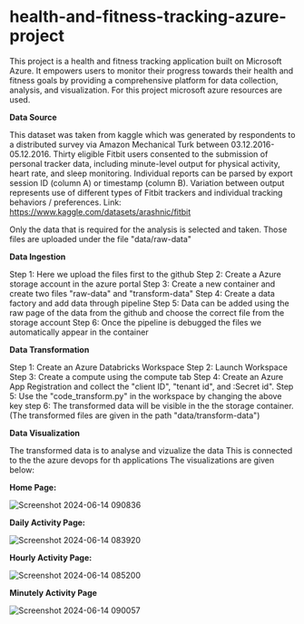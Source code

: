 # health-and-fitness-tracking-azure-project
This project is a health and fitness tracking application built on Microsoft Azure. It empowers users to monitor their progress towards their health and fitness goals by providing a comprehensive platform for data collection, analysis, and visualization. For this project microsoft azure resources are used.



**Data Source**


This dataset was taken from kaggle which was generated by respondents to a distributed survey via Amazon Mechanical Turk between 03.12.2016-05.12.2016. Thirty eligible Fitbit users consented to the submission of personal tracker data, including minute-level output for physical activity, heart rate, and sleep monitoring. Individual reports can be parsed by export session ID (column A) or timestamp (column B). Variation between output represents use of different types of Fitbit trackers and individual tracking behaviors / preferences.
Link: https://www.kaggle.com/datasets/arashnic/fitbit

Only the data that is required for the analysis is selected and taken. Those files are uploaded under the file "data/raw-data" 



**Data Ingestion**


Step 1: Here we upload the files first to the github
Step 2: Create a Azure storage account in the azure portal
Step 3: Create a new container and create two files "raw-data" and "transform-data"
Step 4: Create a data factory and add data through pipeline
Step 5: Data can be added using the raw page of the data from the github and choose the correct file from the storage account
Step 6: Once the pipeline is debugged the files we automatically appear in the container



**Data Transformation**


Step 1: Create an Azure Databricks Workspace
Step 2: Launch Workspace
Step 3: Create a compute using the compute tab
Step 4: Create an Azure App Registration and collect the "client ID", "tenant id", and :Secret id".
Step 5: Use the "code_transform.py" in the workspace by changing the above key
step 6: The transformed data will be visible in the the storage container.(The transformed files are given in the path "data/transform-data")



**Data Visualization**


The transformed data is to analyse and vizualize the data
This is connected to the the azure devops for th applications
The visualizations are given below:



**Home Page:**


![Screenshot 2024-06-14 090836](https://github.com/Ramya-Katukojwala/health-and-fitness-tracking-azure-project/assets/103170953/c03f4525-59e4-4f33-a54d-150e19f682c3)



**Daily Activity Page:**


![Screenshot 2024-06-14 083920](https://github.com/Ramya-Katukojwala/health-and-fitness-tracking-azure-project/assets/103170953/68958fd5-0c1e-4954-9b5e-c57659619675)


**Hourly Activity Page:**


![Screenshot 2024-06-14 085200](https://github.com/Ramya-Katukojwala/health-and-fitness-tracking-azure-project/assets/103170953/384bcd81-2dbb-43a8-9941-34b39f7c0774)



**Minutely Activity Page**


![Screenshot 2024-06-14 090057](https://github.com/Ramya-Katukojwala/health-and-fitness-tracking-azure-project/assets/103170953/c4cdbb29-fb9f-4579-9d89-50767716edec)
